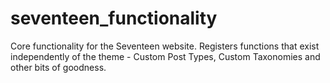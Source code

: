 # seventeen_functionality
Core functionality for the Seventeen website. Registers functions that exist independently of the theme - Custom Post Types, Custom Taxonomies and other bits of goodness.
